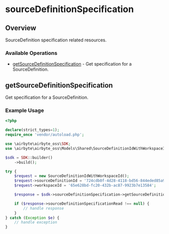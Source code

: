 # sourceDefinitionSpecification

## Overview

SourceDefinition specification related resources.

### Available Operations

* [getSourceDefinitionSpecification](#getsourcedefinitionspecification) - Get specification for a SourceDefinition.

## getSourceDefinitionSpecification

Get specification for a SourceDefinition.

### Example Usage

```php
<?php

declare(strict_types=1);
require_once 'vendor/autoload.php';

use \airbyte\airbyte_oss\SDK;
use \airbyte\airbyte_oss\Models\Shared\SourceDefinitionIdWithWorkspaceId;

$sdk = SDK::builder()
    ->build();

try {
    $request = new SourceDefinitionIdWithWorkspaceId();
    $request->sourceDefinitionId = '724cdb0f-4d28-4118-bd56-844eded85a90';
    $request->workspaceId = '65e628bd-fc20-432b-ac87-9923b7e13584';

    $response = $sdk->sourceDefinitionSpecification->getSourceDefinitionSpecification($request);

    if ($response->sourceDefinitionSpecificationRead !== null) {
        // handle response
    }
} catch (Exception $e) {
    // handle exception
}
```
